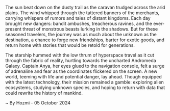 
The sun beat down on the dusty trail as the caravan trudged across the arid plains.  The wind whipped through the tattered banners of the merchants, carrying whispers of rumors and tales of distant kingdoms.  Each day brought new dangers: bandit ambushes, treacherous ravines, and the ever-present threat of monstrous beasts lurking in the shadows.  But for these seasoned travelers, the journey was as much about the unknown as the destination, a chance to forge new friendships, barter for exotic goods, and return home with stories that would be retold for generations.

The starship hummed with the low thrum of hyperspace travel as it cut through the fabric of reality, hurtling towards the uncharted Andromeda Galaxy.  Captain Anya, her eyes glued to the navigation console, felt a surge of adrenaline and fear as the coordinates flickered on the screen.  A new world, teeming with life and potential danger, lay ahead.  Though equipped with the latest technology, their mission remained a gamble: exploring alien ecosystems, studying unknown species, and hoping to return with data that could rewrite the history of mankind. 

~ By Hozmi - 05 October 2024
